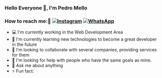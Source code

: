 ### Hello Everyone 👋, I'm Pedro Mello 

### How to reach me:📱 [![Instagram](https://img.shields.io/badge/Instagram-E4405F?&logo=instagram&style=flat-square&logoColor=white)](https://www.instagram.com/_pedroo_mello/) [![WhatsApp](https://img.shields.io/badge/WhatsApp-green?logo=whatsapp&style=flat-square&logoColor=white)](https://api.whatsapp.com/send?1=pt_BR&phone=5543996819949)


- 💻 I'm currently working in the Web Development Area
- 🌱 I'm currently learning new technologies to become a great developer in the future
- 👯 I'm looking to collaborate with several companies, providing services for them
- 🤔 I'm looking for help with people who have the same goals as mine.
- 💬 Ask me about anything
- ⚡ Fun fact: 
